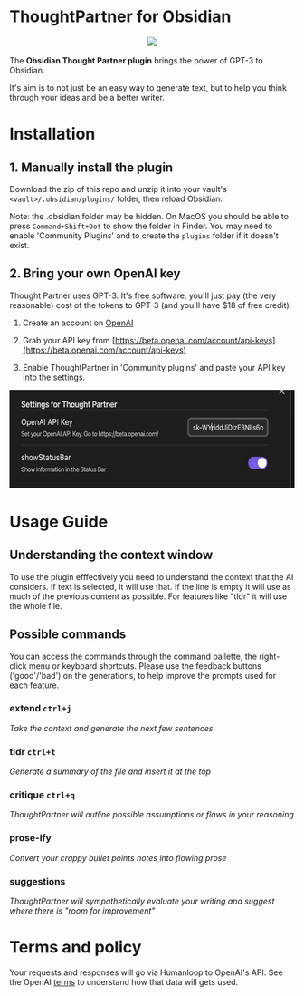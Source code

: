 # ThoughtPartner for Obsidian

<p align="center">
  <img height="300" src="./images/DALL·E 2022-11-18 15.26.54 - thought partner svg line logo symmetric.png">
</p>

The **Obsidian Thought Partner plugin** brings the power of GPT-3 to Obsidian.

It's aim is to not just be an easy way to generate text, but to help you think through your ideas and be a better writer.

# Installation

## 1. Manually install the plugin

Download the zip of this repo and unzip it into your vault's `<vault>/.obsidian/plugins/` folder, then reload Obsidian.

Note: the .obsidian folder may be hidden. On MacOS you should be able to press `Command+Shift+Dot` to show the folder in Finder. You may need to enable 'Community Plugins' and to create the `plugins` folder if it doesn't exist.

## 2. Bring your own OpenAI key

Thought Partner uses GPT-3. It's free software, you'll just pay (the very reasonable) cost of the tokens to GPT-3 (and you'll have $18 of free credit).

1. Create an account on [OpenAI](https://beta.openai.com/signup)

2. Grab your API key from [https://beta.openai.com/account/api-keys](https://beta.openai.com/account/api-keys)

3. Enable ThoughtPartner in 'Community plugins' and paste your API key into the settings.

<p align="center">
  <img height="174" width="590" src="./images/settings.png">
</p>

# Usage Guide

## Understanding the context window

To use the plugin efffectively you need to understand the context that the AI considers. If text is selected, it will use that. If the line is empty it will use as much of the previous content as possible. For features like "tldr" it will use the whole file.

## Possible commands

You can access the commands through the command pallette, the right-click menu or keyboard shortcuts.
Please use the feedback buttons ('good'/'bad') on the generations, to help improve the prompts used for each feature.

### **extend** `ctrl+j`

_Take the context and generate the next few sentences_

### **tldr** `ctrl+t`

_Generate a summary of the file and insert it at the top_

### **critique** `ctrl+q`

_ThoughtPartner will outline possible assumptions or flaws in your reasoning_

### **prose-ify**

_Convert your crappy bullet points notes into flowing prose_

### **suggestions**

_ThoughtPartner will sympathetically evaluate your writing and suggest where there is "room for improvement"_

# Terms and policy

Your requests and responses will go via Humanloop to OpenAI's API. See the OpenAI [terms](https://openai.com/api/policies/terms/) to understand how that data will gets used.

